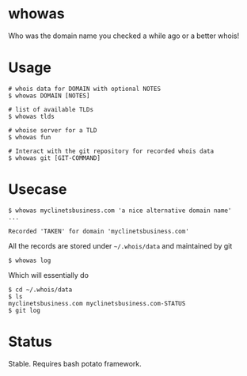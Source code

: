 # whowas
Who was the domain name you checked a while ago or a better whois!

# Usage
```
# whois data for DOMAIN with optional NOTES
$ whowas DOMAIN [NOTES]

# list of available TLDs
$ whowas tlds

# whoise server for a TLD
$ whowas fun

# Interact with the git repository for recorded whois data
$ whowas git [GIT-COMMAND]
```

# Usecase
```
$ whowas myclinetsbusiness.com 'a nice alternative domain name'
...

Recorded 'TAKEN' for domain 'myclinetsbusiness.com'
```

All the records are stored under `~/.whois/data` and maintained by git
```
$ whowas log
```
Which will essentially do
```
$ cd ~/.whois/data
$ ls
myclinetsbusiness.com myclinetsbusiness.com-STATUS
$ git log
```

# Status
Stable.
Requires bash potato framework.
